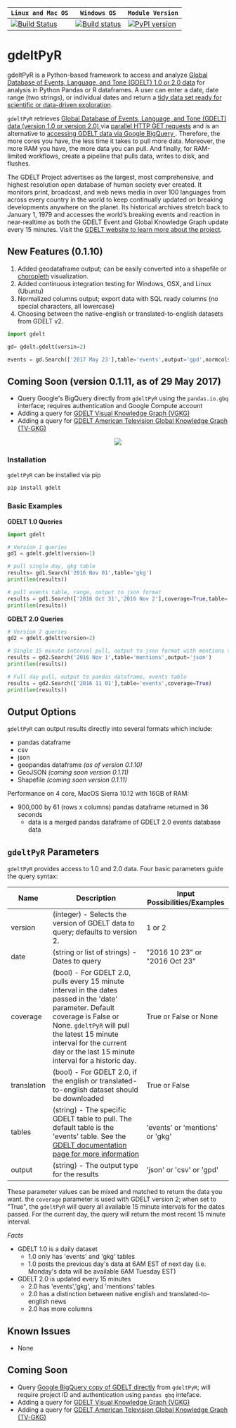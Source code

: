  | **`Linux and Mac OS`** | **`Windows OS`** | **`Module Version`** |
|-----------------|---------------------|------------------|
|[![Build Status](https://travis-ci.org/linwoodc3/gdeltPyR.svg?branch=master)](https://travis-ci.org/linwoodc3/gdeltPyR)|[![Build status](https://ci.appveyor.com/api/projects/status/yc6u8v6uvg212dcm?svg=true)](https://ci.appveyor.com/project/linwoodc3/gdeltpyr/history)|[![PyPI version](https://badge.fury.io/py/gdelt.svg)](https://badge.fury.io/py/gdelt)|


# gdeltPyR
gdeltPyR is a Python-based framework to access and analyze [Global Database of Events, Language, and Tone (GDELT) 1.0 or 2.0 data](http://gdeltproject.org/data.html) for analysis in Python Pandas or R dataframes. A user can enter a date, date range (two strings), or individual dates and return a [tidy data set ready for scientific or data-driven exploration](http://vita.had.co.nz/papers/tidy-data.pdf).  

`gdeltPyR` retrieves [Global Database of Events, Language, and Tone (GDELT) data (version 1.0 or version 2.0) ](http://gdeltproject.org/data.html#intro) via [parallel HTTP GET requests](http://docs.python-requests.org/en/v0.10.6/user/advanced/#asynchronous-requests) and is an alternative to [accessing GDELT data via Google BigQuery ](http://gdeltproject.org/data.html#googlebigquery). Therefore, the more cores you have, the less time it takes to pull more data.  Moreover, the more RAM you have, the more data you can pull.  And finally, for RAM-limited workflows, create a pipeline that pulls data, writes to disk, and flushes.  

The GDELT Project advertises as the largest, most comprehensive, and highest resolution open database of human society ever created. It monitors print, broadcast, and web news media in over 100 languages from across every country in the world to keep continually updated on breaking developments anywhere on the planet. Its historical archives stretch back to January 1, 1979 and accesses the world’s breaking events and reaction in near-realtime as both the GDELT Event and Global Knowledge Graph update every 15 minutes.  Visit the [GDELT website to learn more about the project](http://gdeltproject.org/#intro).

## New Features (0.1.10)


1.  Added geodataframe output; can be easily converted into a shapefile or [choropleth](https://en.wikipedia.org/wiki/Choropleth_map) visualization.
2.  Added continuous integration testing for Windows, OSX, and Linux (Ubuntu)
3.  Normalized columns output; export data with SQL ready columns (no special characters, all lowercase)
4.  Choosing between the native-english or translated-to-english datasets from GDELT v2.

```python
import gdelt

gd= gdelt.gdelt(versin=2)

events = gd.Search(['2017 May 23'],table='events',output='gpd',normcols=True,coverage=False)

```

## Coming Soon (version 0.1.11, as of 29 May 2017)


*  Query Google's BigQuery directly from `gdeltPyR` using the `pandas.io.gbq` interface; requires authentication and Google Compute account
* Adding a query for [GDELT Visual Knowledge Graph (VGKG)](http://blog.gdeltproject.org/gdelt-visual-knowledge-graph-vgkg-v1-0-available/)
* Adding a query for [GDELT American Television Global Knowledge Graph (TV-GKG)](http://blog.gdeltproject.org/announcing-the-american-television-global-knowledge-graph-tv-gkg/)

<p align="center">
  <img src="https://twistedsifter.files.wordpress.com/2015/06/people-tweeting-about-sunrises-over-a-24-hour-period.gif?w=700&h=453">
</p>


### Installation


`gdeltPyR` can be installed via pip

```bash
pip install gdelt
```

### Basic Examples

**GDELT 1.0 Queries**
```python
import gdelt

# Version 1 queries
gd1 = gdelt.gdelt(version=1)

# pull single day, gkg table
results= gd1.Search('2016 Nov 01',table='gkg')
print(len(results))

# pull events table, range, output to json format
results = gd1.Search(['2016 Oct 31','2016 Nov 2'],coverage=True,table='events')
print(len(results))
```
**GDELT 2.0 Queries**
```python
# Version 2 queries
gd2 = gdelt.gdelt(version=2)

# Single 15 minute interval pull, output to json format with mentions table
results = gd2.Search('2016 Nov 1',table='mentions',output='json')
print(len(results))

# Full day pull, output to pandas dataframe, events table
results = gd2.Search(['2016 11 01'],table='events',coverage=True)
print(len(results))


```
## Output Options

`gdeltPyR` can output results directly into several formats which include:
*  pandas dataframe
*  csv
*  json
*  geopandas dataframe *(as of version 0.1.10)*
*  GeoJSON *(coming soon version 0.1.11)*
*  Shapefile *(coming soon version 0.1.11)*



Performance on 4 core, MacOS Sierra 10.12 with 16GB of RAM:
* 900,000 by 61 (rows x columns) pandas dataframe returned in 36 seconds
    * data is a merged pandas dataframe of GDELT 2.0 events database data

## `gdeltPyR` Parameters
`gdeltPyR` provides access to 1.0 and 2.0 data.  Four basic parameters guide the query syntax:

| **Name**    | Description                                                                                                                                                                                                                                                       | Input Possibilities/Examples    |
|-------------|-------------------------------------------------------------------------------------------------------------------------------------------------------------------------------------------------------------------------------------------------------------------|---------------------------------|
| version     | (integer)  - Selects the version of GDELT data to query; defaults to version 2.                                                                                                                                                                                   | 1 or 2                          |
| date        | (string or list of strings) - Dates to query                                                                                                                                                                                                                      | "2016 10 23" or "2016 Oct 23"   |
| coverage    | (bool) - For GDELT 2.0, pulls every 15 minute interval in the dates passed in the 'date' parameter. Default coverage is False or None.  `gdeltPyR` will pull the latest 15 minute interval for the current day or the last 15 minute interval for a historic day. | True or False or None           |
| translation | (bool) - For GDELT 2.0, if the english or translated-to-english dataset should be downloaded                                                                                                                                                                      | True or False                   |
| tables      | (string) - The specific GDELT table to pull.  The default table is the 'events' table.  See the [GDELT documentation page for more information](http://gdeltproject.org/data.html#documentation)                                                                  | 'events' or 'mentions' or 'gkg' |
| output      | (string) - The output type for the results                                                                 | 'json' or 'csv' or 'gpd' |
These parameter values can be mixed and matched to return the data you want.  the `coverage` parameter is used with GDELT version 2; when set to "True", the `gdeltPyR` will query all available 15 minute intervals for the dates passed.  For the current day, the query will return the most recent 15 minute interval. 
  
*Facts*
* GDELT 1.0 is a daily dataset 
     *  1.0 only has 'events' and 'gkg' tables
     *  1.0 posts the previous day's data at 6AM EST of next day (i.e. Monday's data will be available 6AM Tuesday EST)
* GDELT 2.0 is updated every 15 minutes  
     *  2.0 has 'events','gkg', and 'mentions' tables
     *  2.0 has a distinction between native english and translated-to-english news
     *  2.0 has more columns


## Known Issues

*  None

## Coming Soon

* Query [Google BigQuery copy of GDELT directly](https://bigquery.cloud.google.com/table/gdelt-bq:full.events) from `gdeltPyR`; will require project ID and authentication using `pandas gbq` inteface.
* Adding a query for [GDELT Visual Knowledge Graph (VGKG)](http://blog.gdeltproject.org/gdelt-visual-knowledge-graph-vgkg-v1-0-available/)
* Adding a query for [GDELT American Television Global Knowledge Graph (TV-GKG)](http://blog.gdeltproject.org/announcing-the-american-television-global-knowledge-graph-tv-gkg/)